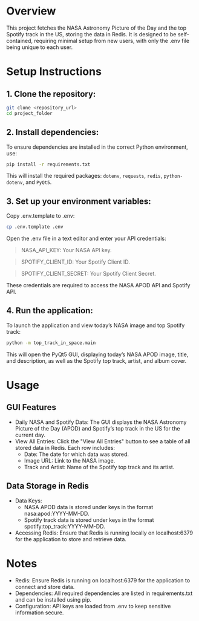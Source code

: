 # Overview
This project fetches the NASA Astronomy Picture of the Day and the top Spotify track in the US, storing the data in Redis. It is designed to be self-contained, requiring minimal setup from new users, with only the .env file being unique to each user.

# Setup Instructions
## 1. Clone the repository:

```bash
git clone <repository_url>
cd project_folder
```

## 2. Install dependencies:
To ensure dependencies are installed in the correct Python environment, use:

```bash
pip install -r requirements.txt
```

This will install the required packages: `dotenv`, `requests`, `redis`, `python-dotenv`, and `PyQt5`.

## 3. Set up your environment variables:
Copy .env.template to .env:

```bash
cp .env.template .env
```
Open the .env file in a text editor and enter your API credentials:
> NASA_API_KEY: Your NASA API key.

> SPOTIFY_CLIENT_ID: Your Spotify Client ID.

> SPOTIFY_CLIENT_SECRET: Your Spotify Client Secret.

These credentials are required to access the NASA APOD API and Spotify API.

## 4. Run the application:
To launch the application and view today’s NASA image and top Spotify track:

```bash
python -m top_track_in_space.main
```
This will open the PyQt5 GUI, displaying today’s NASA APOD image, title, and description, as well as the Spotify top track, artist, and album cover.

# Usage

## GUI Features
- Daily NASA and Spotify Data: The GUI displays the NASA Astronomy Picture of the Day (APOD) and Spotify’s top track in the US for the current day.
- View All Entries: Click the "View All Entries" button to see a table of all stored data in Redis. Each row includes:
    - Date: The date for which data was stored.
    - Image URL: Link to the NASA image.
    - Track and Artist: Name of the Spotify top track and its artist.

## Data Storage in Redis
- Data Keys:
    - NASA APOD data is stored under keys in the format nasa:apod:YYYY-MM-DD.
    - Spotify track data is stored under keys in the format spotify:top_track:YYYY-MM-DD.
- Accessing Redis: Ensure that Redis is running locally on localhost:6379 for the application to store and retrieve data.

# Notes
- Redis: Ensure Redis is running on localhost:6379 for the application to connect and store data.
- Dependencies: All required dependencies are listed in requirements.txt and can be installed using pip.
- Configuration: API keys are loaded from .env to keep sensitive information secure.